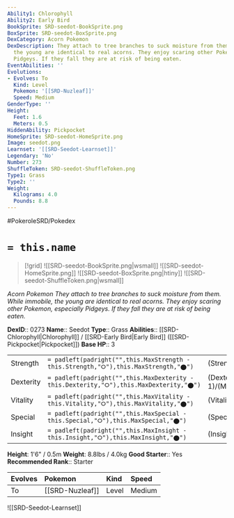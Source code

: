 ```yaml
---
Ability1: Chlorophyll
Ability2: Early Bird
BookSprite: SRD-seedot-BookSprite.png
BoxSprite: SRD-seedot-BoxSprite.png
DexCategory: Acorn Pokemon
DexDescription: They attach to tree branches to suck moisture from them. While immobile,
  the young are identical to real acorns. They enjoy scaring other Pokemon, especially
  Pidgeys. If they fall they are at risk of being eaten.
EventAbilities: ''
Evolutions:
- Evolves: To
  Kind: Level
  Pokemon: '[[SRD-Nuzleaf]]'
  Speed: Medium
GenderType: ''
Height:
  Feet: 1.6
  Meters: 0.5
HiddenAbility: Pickpocket
HomeSprite: SRD-seedot-HomeSprite.png
Image: seedot.png
Learnset: '[[SRD-Seedot-Learnset]]'
Legendary: 'No'
Number: 273
ShuffleToken: SRD-seedot-ShuffleToken.png
Type1: Grass
Type2: ''
Weight:
  Kilograms: 4.0
  Pounds: 8.8
---
```


#PokeroleSRD/Pokedex

# `= this.name`

> [!grid]
> ![[SRD-seedot-BookSprite.png|wsmall]]
> ![[SRD-seedot-HomeSprite.png]]
> ![[SRD-seedot-BoxSprite.png|htiny]]
> ![[SRD-seedot-ShuffleToken.png|wsmall]]


*Acorn Pokemon*
*They attach to tree branches to suck moisture from them. While immobile, the young are identical to real acorns. They enjoy scaring other Pokemon, especially Pidgeys. If they fall they are at risk of being eaten.*

**DexID**:: 0273
**Name**:: Seedot
**Type**:: Grass
**Abilities**:: [[SRD-Chlorophyll|Chlorophyll]] / [[SRD-Early Bird|Early Bird]] ([[SRD-Pickpocket|Pickpocket]])
**Base HP**:: 3

|           |                                                                                        |                                          |
| --------- | -------------------------------------------------------------------------------------- | ---------------------------------------- |
| Strength  | `= padleft(padright("",this.MaxStrength - this.Strength,"⭘"),this.MaxStrength,"⬤")`    | (Strength::1)/(MaxStrength::3)   |
| Dexterity | `= padleft(padright("",this.MaxDexterity - this.Dexterity,"⭘"),this.MaxDexterity,"⬤")` | (Dexterity:: 1)/(MaxDexterity::3) |
| Vitality  | `= padleft(padright("",this.MaxVitality - this.Vitality,"⭘"),this.MaxVitality,"⬤")`    | (Vitality::2)/(MaxVitality::4)   |
| Special   | `= padleft(padright("",this.MaxSpecial - this.Special,"⭘"),this.MaxSpecial,"⬤")`       | (Special::1)/(MaxSpecial::3)     |
| Insight   | `= padleft(padright("",this.MaxInsight - this.Insight,"⭘"),this.MaxInsight,"⬤")`       | (Insight::1)/(MaxInsight::3)     |

**Height**: 1'6" / 0.5m
**Weight**: 8.8lbs / 4.0kg
**Good Starter**:: Yes
**Recommended Rank**:: Starter

| Evolves   | Pokemon         | Kind   | Speed   |
|:----------|:----------------|:-------|:--------|
| To        | [[SRD-Nuzleaf]] | Level  | Medium  |

![[SRD-Seedot-Learnset]]